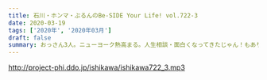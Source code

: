 ```yaml
---
title: 石川・ホンマ・ぶるんのBe-SIDE Your Life! vol.722-3
date: 2020-03-19
tags: ['2020年', '2020年03月']
draft: false
summary: おっさん3人。ニューヨーク熱高まる。人生相談・面白くなってきたじゃん！もあります！
---
```


http://project-phi.ddo.jp/ishikawa/ishikawa722_3.mp3
